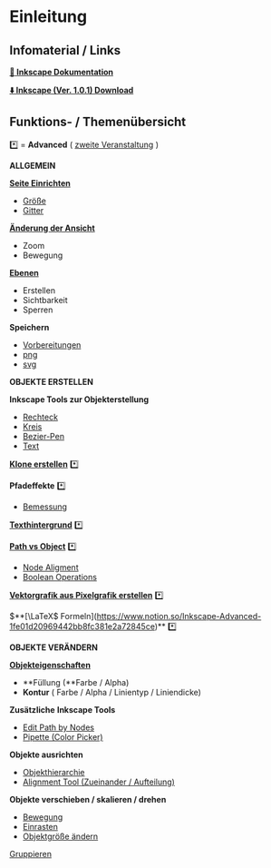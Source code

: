 # Einleitung

## Infomaterial / Links

**[📖 Inkscape Dokumentation](https://inkscape-manuals.readthedocs.io/en/latest/why-use-inkscape.html)**

**[⬇️ Inkscape (Ver. 1.0.1) Download](https://inkscape.org/de/release/inkscape-1.0.1/)**

## Funktions- / Themenübersicht

*️⃣ = **Advanced** ( [zweite Veranstaltung](https://www.notion.so/Inkscape-Advanced-1fe01d20969442bb8fc381e2a72845ce) )

**ALLGEMEIN**

**[Seite Einrichten]()**

- [Größe]()
- [Gitter]()

**[Änderung der Ansicht]()**

- Zoom
- Bewegung

**[Ebenen]()**

- Erstellen
- Sichtbarkeit
- Sperren

**Speichern**

- [Vorbereitungen]()
- [png]()
- [svg]()

**OBJEKTE ERSTELLEN**

**Inkscape Tools zur Objekterstellung**

- [Rechteck]()
- [Kreis]()
- [Bezier-Pen]()
- [Text]()

**[Klone erstellen](https://www.notion.so/Inkscape-Advanced-1fe01d20969442bb8fc381e2a72845ce)** *️⃣

**Pfadeffekte** *️⃣

- [Bemessung](https://www.notion.so/Inkscape-Advanced-1fe01d20969442bb8fc381e2a72845ce)

**[Texthintergrund](https://www.notion.so/Inkscape-Advanced-1fe01d20969442bb8fc381e2a72845ce)** *️⃣

**[Path vs Object](https://www.notion.so/Inkscape-Advanced-1fe01d20969442bb8fc381e2a72845ce)** *️⃣

- [Node Aligment](https://www.notion.so/Inkscape-Advanced-1fe01d20969442bb8fc381e2a72845ce)
- [Boolean Operations](https://www.notion.so/Inkscape-Advanced-1fe01d20969442bb8fc381e2a72845ce)

**[Vektorgrafik aus Pixelgrafik erstellen](https://www.notion.so/Inkscape-Advanced-1fe01d20969442bb8fc381e2a72845ce)** *️⃣

$**[\LaTeX$ Formeln](https://www.notion.so/Inkscape-Advanced-1fe01d20969442bb8fc381e2a72845ce)** *️⃣

**OBJEKTE VERÄNDERN**

**[Objekteigenschaften]()**

- **Füllung (**Farbe / Alpha)
- **Kontur** ( Farbe / Alpha / Linientyp / Liniendicke)

**Zusätzliche** **Inkscape Tools**

- [Edit Path by Nodes]()
- [Pipette (Color Picker)]()

**Objekte ausrichten**

- [Objekthierarchie]()
- [Alignment Tool (Zueinander / Aufteilung)]()

**Objekte verschieben / skalieren / drehen**

- [Bewegung]()
- [Einrasten]()
- [Objektgröße ändern]()

[Gruppieren]()
